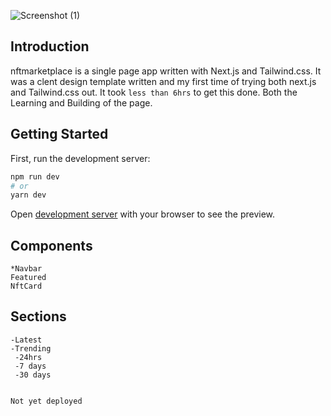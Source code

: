 ![Screenshot (1)](https://user-images.githubusercontent.com/64374109/150680309-6266925b-483a-4129-b795-8c9f2f4bbcd2.png)

## Introduction

nftmarketplace is a single page app written with Next.js and Tailwind.css.
It was a clent design template written and my first time of trying both next.js and Tailwind.css out.
It took `less than 6hrs` to get this done. Both the Learning and Building of the page.

## Getting Started

First, run the development server:

```bash
npm run dev
# or
yarn dev
```

Open [development server](http://localhost:3000) with your browser to see the preview.

## Components
```
*Navbar
Featured
NftCard

```

## Sections

```
-Latest
-Trending
 -24hrs
 -7 days
 -30 days
 
```

```Not yet deployed```
